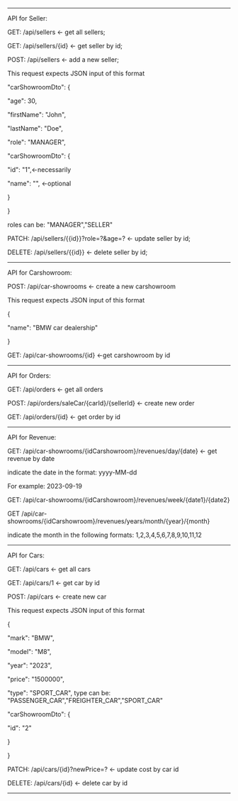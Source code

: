 -----------------------------------------------------------------------------------------------------------------------
API for Seller:

GET:   /api/sellers  <- get all sellers;

GET:   /api/sellers/{id} <- get seller by id;

POST:  /api/sellers <- add a new seller;

This request expects JSON input of this format

"carShowroomDto": {
          
  "age": 30,
 
  "firstName": "John",

  "lastName": "Doe",

  "role": "MANAGER",

  "carShowroomDto": {
   
  "id": "1",<-necessarily

  "name": "", <-optional

}

}

roles can be: "MANAGER","SELLER"


PATCH: /api/sellers/{{id}}?role=?&age=? <- update seller by id;

DELETE: /api/sellers/{{id}} <- delete seller by id;

-----------------------------------------------------------------------------------------------------------------------
API for Carshowroom:

POST: /api/car-showrooms <- create a new carshowroom

This request expects JSON input of this format

{

  "name": "BMW car dealership"

}

GET:  /api/car-showrooms/{id} <-get carshowroom by id

-----------------------------------------------------------------------------------------------------------------------
API for Orders:

GET:  /api/orders <- get all orders

POST: /api/orders/saleCar/{carId}/{sellerId} <- create new order

GET:  /api/orders/{id} <- get order by id

-----------------------------------------------------------------------------------------------------------------------
API for Revenue:

GET:  /api/car-showrooms/{idCarshowroom}/revenues/day/{date} <- get revenue by date

indicate the date in the format: yyyy-MM-dd

For example: 2023-09-19

GET:  /api/car-showrooms/{idCarshowroom}/revenues/week/{date1}/{date2}

GET /api/car-showrooms/{idCarshowroom}/revenues/years/month/{year}/{month}

indicate the month in the following formats: 1,2,3,4,5,6,7,8,9,10,11,12

-----------------------------------------------------------------------------------------------------------------------

API for Cars:

GET:  /api/cars <- get all cars

GET:  /api/cars/1 <- get car by id

POST: /api/cars <- create new car

This request expects JSON input of this format

{

  "mark": "BMW",

  "model": "M8",

  "year": "2023",

  "price": "1500000",

  "type": "SPORT_CAR",  type can be: "PASSENGER_CAR","FREIGHTER_CAR","SPORT_CAR"
  
  "carShowroomDto": {

  "id": "2"

}

}

PATCH:  /api/cars/{id}?newPrice=? <- update cost by car id

DELETE: /api/cars/{id} <- delete car by id

-----------------------------------------------------------------------------------------------------------------------